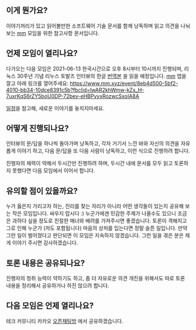 이게 뭔가요?
------------

이야기꺼리가 있고 읽어볼만한 소프트웨어 기술 문서를 함께 낭독하며 읽고 의견을
나눠보는 [mm](https://mm.xyz) 모임을 위한 참고사항 문서입니다.

언제 모임이 열리나요?
---------------------

다가오는 다음 모임은 2021-06-13 한국시간으로 오후 8시부터 10시까지 진행되며,
리눅스 30주년 기념 리누스 토발즈 인터뷰의 한글
[번역본](https://sjp38.github.io/ko/post/torvalds_interview_for_30th_anniversary_of_linux_kernel_part1)
을 읽을 예정입니다.  [mm](https://mm.xyz) 앱을 깔고 아래 링크를 열어주세요:
https://www.mm.xyz/event/8eb4d500-5bf2-4010-bb34-10dce8391c5b?fbclid=IwAR2khWmw-kZs_H-7uxrKqS6rZY5boU0DP-72bey-eHBPyyxRozwcSxoIA8A

[일정](Schedule.md)을 참고해, 새로운 이야기를 놓치지마세요.

어떻게 진행되나요?
------------------

인터뷰의 문/답을 하나씩 돌아가며 낭독하고, 각자 거기서 느낀 바와 자신의 의견을
자유롭게 이야기 하고, 다음 문/답을 또 다음 사람이 낭독하고, 이런 식으로
진행하려 합니다.

진행자의 체력이 약해서 두시간만 진행하려 하며, 두시간 내에 문서를 모두 읽고
토론하지 못했다면 다음 모임에서 이어서 합니다.

유의할 점이 있을까요?
---------------------

누가 옳은지 가리고자 하는, 진리를 찾는 자리가 아니라 어떤 생각들이 있는지
공유해 보는 작은 모임입니다.  싸우지 맙시다 :)
누군가에겐 민감한 주제가 나올수도 있으니 조금은 과하다 싶을 정도로 친절한
매너와 배려를 가져주시면 좋겠습니다.
토론이 격해지고 그로 인해 누군가 (저도 포함됩니다) 마음의 상처를 입는다면 정말
슬픈 일입니다.  만약 그런 일이 벌어졌다고 판단되면 이 모임은 지속하지
않겠습니다. 그런 일을 겪은 분은 제게 이야기 주시면 감사하겠습니다.

토론 내용은 공유되나요?
-----------------------

진행자의 청취 능력이 약하기도 하고, 좀 더 자유로운 의견 개진을 위해서도 따로
토론 내용을 정리해서 공유하거나 하진 않으려 합니다.

다음 모임은 언제 열리나요?
--------------------------

테크 커뮤니티 카카오 [오픈채팅방](https://open.kakao.com/o/ghzKaXhd) 에서
공유하겠습니다.
